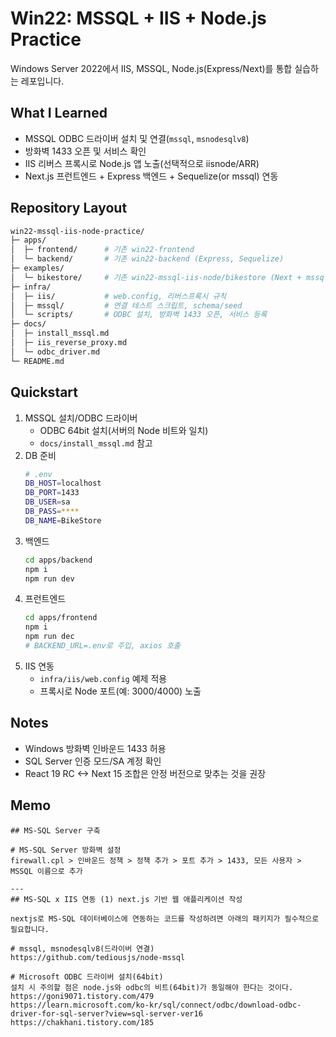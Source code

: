 # Win22: MSSQL + IIS + Node.js Practice

Windows Server 2022에서 IIS, MSSQL, Node.js(Express/Next)를 통합 실습하는 레포입니다.

## What I Learned
- MSSQL ODBC 드라이버 설치 및 연결(`mssql`, `msnodesqlv8`)
- 방화벽 1433 오픈 및 서비스 확인
- IIS 리버스 프록시로 Node.js 앱 노출(선택적으로 iisnode/ARR)
- Next.js 프런트엔드 + Express 백엔드 + Sequelize(or mssql) 연동

## Repository Layout
```bash
win22-mssql-iis-node-practice/
├─ apps/
│  ├─ frontend/      # 기존 win22-frontend
│  └─ backend/       # 기존 win22-backend (Express, Sequelize)
├─ examples/
│  └─ bikestore/     # 기존 win22-mssql-iis-node/bikestore (Next + mssql 샘플)
├─ infra/
│  ├─ iis/           # web.config, 리버스프록시 규칙
│  ├─ mssql/         # 연결 테스트 스크립트, schema/seed
│  └─ scripts/       # ODBC 설치, 방화벽 1433 오픈, 서비스 등록
├─ docs/
│  ├─ install_mssql.md
│  ├─ iis_reverse_proxy.md
│  └─ odbc_driver.md
└─ README.md
```

## Quickstart
1) MSSQL 설치/ODBC 드라이버
    - ODBC 64bit 설치(서버의 Node 비트와 일치)
    - `docs/install_mssql.md` 참고
3) DB 준비
    ```bash
    # .env
    DB_HOST=localhost
    DB_PORT=1433
    DB_USER=sa
    DB_PASS=****
    DB_NAME=BikeStore
    ```
4) 백엔드
    ```bash
    cd apps/backend
    npm i
    npm run dev
    ```
5) 프런트엔드
    ```bash
    cd apps/frontend
    npm i
    npm run dec
    # BACKEND_URL=.env로 주입, axios 호출
    ```
6) IIS 연동
    - `infra/iis/web.config` 예제 적용
    - 프록시로 Node 포트(예: 3000/4000) 노출

## Notes
- Windows 방화벽 인바운드 1433 허용
- SQL Server 인증 모드/SA 계정 확인
- React 19 RC <-> Next 15 조합은 안정 버전으로 맞추는 것을 권장


## Memo
```
## MS-SQL Server 구축

# MS-SQL Server 방화벽 설정
firewall.cpl > 인바운드 정책 > 정책 추가 > 포트 추가 > 1433, 모든 사용자 > MSSQL 이름으로 추가

---
## MS-SQL x IIS 연동 (1) next.js 기반 웹 애플리케이션 작성

nextjs로 MS-SQL 데이터베이스에 연동하는 코드를 작성하려면 아래의 패키지가 필수적으로 필요합니다.

# mssql, msnodesqlv8(드라이버 연결)
https://github.com/tediousjs/node-mssql

# Microsoft ODBC 드라이버 설치(64bit)
설치 시 주의할 점은 node.js와 odbc의 비트(64bit)가 동일해야 한다는 것이다.
https://goni9071.tistory.com/479
https://learn.microsoft.com/ko-kr/sql/connect/odbc/download-odbc-driver-for-sql-server?view=sql-server-ver16
https://chakhani.tistory.com/185
```
